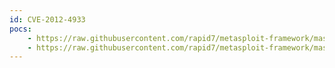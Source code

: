 ```yaml
---
id: CVE-2012-4933
pocs:
    - https://raw.githubusercontent.com/rapid7/metasploit-framework/master/modules/auxiliary/scanner/http/zenworks_assetmanagement_fileaccess.rb
    - https://raw.githubusercontent.com/rapid7/metasploit-framework/master/modules/auxiliary/scanner/http/zenworks_assetmanagement_getconfig.rb
---
```

